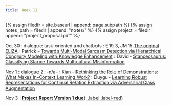 ```yaml
---
title: Week 11
---
```



{% assign filedir = site.baseurl | append: page.subpath %} 
{% assign notes_path = filedir | append: "notes/" %} 
{% assign project = filedir | append: "project_proposal.pdf" %}

<!--  
Instructions:

INDENTATION COUNTS

Each day should be formatted exactly as follows

Date
: Lessons Covered
  : Reading List
    : In Class Presentations
: **Assignment/Announcement**{: .label}


To add a hyperlink for readings, do it as follows
  : [Example Paper](http://linktopaper.edu)

To make the hyperlink open in a new tab by default
  : [Example Paper](http://linktopaper.edu){:target=_"blank"}

The announcement can be made red for due dates as follows
: **Assignment Due**{: .label .label-red }

-->

Oct 30
: dialogue: task-oriented and chatbots
  : E 19.3, JM 15 [The original ELIZA](https://sites.google.com/view/elizagen-org/the-original-eliza)
    : Patrick - [Towards Multi-Modal Sarcasm Detection via Hierarchical Congruity Modeling with Knowledge Enhancement](https://aclanthology.org/2022.emnlp-main.333)
    : David - [Stanceosaurus: Classifying Stance Towards Multicultural Misinformation](https://aclanthology.org/2022.emnlp-main.138)

Nov 1
: dialogue 2
  : -n/a-
    : Kian - [Rethinking the Role of Demonstrations: What Makes In-Context Learning Work?](https://aclanthology.org/2022.emnlp-main.759.pdf)
    : Duygu - [Learning Robust Representations for Continual Relation Extraction via Adversarial Class Augmentation](https://aclanthology.org/2022.emnlp-main.420.pdf)

Nov 3
: [**Project Report Version 1 due**{: .label .label-red}](({{project}}){:target="_blank"})

